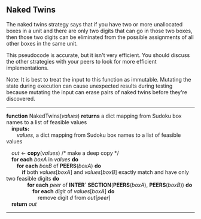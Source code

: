 
## Naked Twins

The naked twins strategy says that if you have two or more unallocated boxes in a unit and there are only two digits that can go in those two boxes, then those two digits can be eliminated from the possible assignments of all other boxes in the same unit.

This pseudocode is accurate, but it isn't very efficient.  You should discuss the other strategies with your peers to look for more efficient implementations. 

Note: It is best to treat the input to this function as immutable. Mutating the state during execution can cause unexpected results during testing because mutating the input can erase pairs of naked twins before they're discovered. 

---
**function** NakedTwins(_values_) **returns** a dict mapping from Sudoku box names to a list of feasible values  
&emsp;**inputs:**  
&emsp;&emsp;_values_, a dict mapping from Sudoku box names to a list of feasible values  
  
&emsp;_out_ <- **copy**(_values_)  /* make a deep copy */  
&emsp;**for each** _boxA_ in _values_ **do**  
&emsp;&emsp;**for each** _boxB_ of **PEERS**(_boxA_) **do**  
&emsp;&emsp;&emsp;**if** both _values_[_boxA_] and _values_[_boxB_] exactly match and have only two feasible digits **do**  
&emsp;&emsp;&emsp;&emsp;**for each** _peer_ of **INTER` SECTION**(**PEERS**(_boxA_), **PEERS**(_boxB_)) **do**  
&emsp;&emsp;&emsp;&emsp;&emsp;**for each** _digit_ of _values_[_boxA_] **do**  
&emsp;&emsp;&emsp;&emsp;&emsp;&emsp;remove digit _d_ from _out_[_peer_]  
&emsp;**return** _out_  

---
